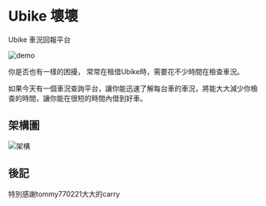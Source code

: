 # Ubike 壞壞
Ubike 車況回報平台

![demo](url-to-image)

你是否也有一樣的困擾， 常常在租借Ubike時，需要花不少時間在檢查車況。

如果今天有一個車況查詢平台，讓你能迅速了解每台車的車況，將能大大減少你檢查的時間，讓你能在很短的時間內借到好車。



## 架構圖

![架構](url-to-image)



## 後記
特別感謝tommy770221大大的carry
